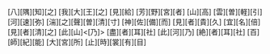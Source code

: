 [八][隅][知][之] [我][大][王][之] [見][給] [芳][野][宮][者] [山][高] [雲][曽][軽][引] [河][速][弥] [湍][之][聲][曽][清][寸] [神][佐][備][而] [見][者][貴][久] [宜][名][倍] [見][者][清][之] [此][山]<[乃]> [盡][者][耳][社] [此][河][乃] [絶][者][耳][社] [百][師][紀][能] [大][宮][所] [止][時][裳][有][目]

